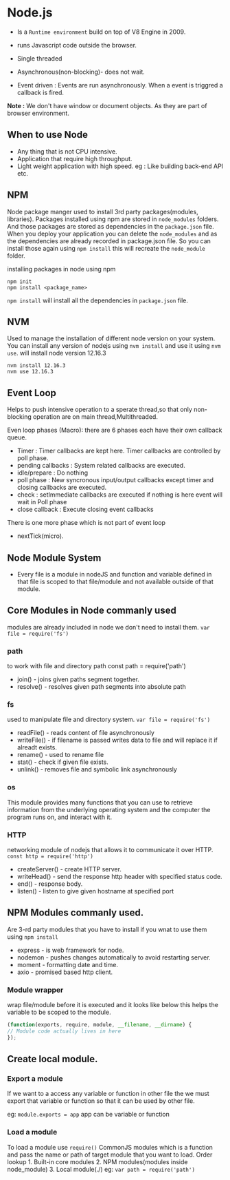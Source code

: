 # Node.js

* Is a `Runtime environment` build on top of V8 Engine in 2009.
* runs Javascript code outside the browser.

* Single threaded 
* Asynchronous(non-blocking)- does not wait.
* Event driven : Events are run asynchronously. When a event is triggred a callback is fired.

**Note :** We don't have window or document objects. As they are part of browser environment.

## When to use Node

* Any thing that is not CPU intensive. 
* Application that require high throughput. 
* Light weight application with high speed. 
eg : Like building back-end API etc.


## **NPM**

Node package manger used to install 3rd party packages(modules, libraries). Packages installed using npm are stored in `node_modules` folders.
And those packages are stored as dependencies in the `package.json` file. When you deploy your application you can delete the `node_modules` and as the dependencies are already recorded in package.json file.
So you can install those again using `npm install` this will recreate the `node_module` folder.

installing packages in node using npm
```
npm init                     
npm install <package_name> 
```
`npm install` will install all the dependencies in `package.json` file.

## **NVM** 
Used to manage the installation of different node version on your system. You can install any version of nodejs using `nvm install` and use it using `nvm use`.
will install node version 12.16.3
```
nvm install 12.16.3 
nvm use 12.16.3
```
## **Event Loop**

Helps to push intensive operation to a sperate thread,so that only non-blocking operation are on main thread,Multithreaded.

Even loop phases (Macro):
there are 6 phases each have their own callback queue.
 * Timer : Timer callbacks are kept here. Timer callbacks are controlled by poll phase. 
 * pending callbacks : System related callbacks are executed.
 * idle/prepare : Do nothing
 * poll phase : New syncronous input/output callbacks except timer and closing callbacks are executed.
 * check : setImmediate callbacks are executed if nothing is here event will wait in Poll phase
 * close callback : Execute closing event callbacks

There is one more phase which is not part of event loop
* nextTick(micro).

## **Node Module System**

* Every file is a module in nodeJS and function and variable defined in that file is scoped to that file/module and not available outside of that module. 

## **Core Modules in Node commanly used**
modules are already included in node we don't need to install them.
`var file = require('fs')`
### **path**
to work with file and directory path
const path = require('path')
* join() - joins given paths segment together.
* resolve() - resolves given path segments into absolute path
### **fs**
used to manipulate file and directory system.
`var file = require('fs')`
* readFile() - reads content of file  asynchronously 
* writeFile() - if filename is passed writes data to file and will replace it if alreadt exists.
* rename() - used to rename file
* stat() - check if given file exists.
* unlink() - removes file and symbolic link asynchronously
### **os**
This module provides many functions that you can use to retrieve information from the underlying operating system and the computer the program runs on, and interact with it.
### **HTTP**
networking module of nodejs that allows it to communicate it over HTTP.
`const http = require('http')`
* createServer() - create HTTP server.
* writeHead() - send the response http header with specified status code.
* end() - response body.
* listen() - listen to give given hostname at specified port

## **NPM Modules commanly used.**

Are 3-rd party modules that you have to install if you wnat to use them using `npm install`

* express -  is web framework for node.
* nodemon - pushes changes automatically to avoid restarting server.
* moment - formatting date and time.
* axio - promised based http client.

### Module wrapper
wrap file/module before it is executed and it looks like below this helps the variable to be scoped to the module.
```Javascript
(function(exports, require, module, __filename, __dirname) {
// Module code actually lives in here
});
```

## Create local module.
### Export a module
If we want to a access any variable or function in other file the we must export that variable or function so that it can be used by other file.

eg: `module.exports = app` app can be variable or function
 
### Load a module
To load a module use `require()` CommonJS modules which is a  function and pass the name or path of target module that you want to load. Order lookup 1. Built-in core modules 2. NPM modules(modules inside node_module) 3. Local module(./)
eg: `var path = require('path')`

